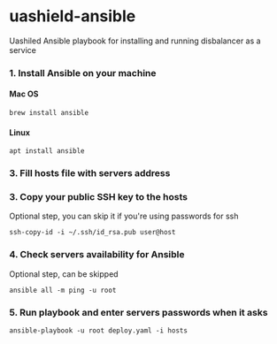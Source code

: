 # uashield-ansible
Uashiled Ansible playbook for installing and running disbalancer as a service


### 1. Install Ansible on your machine
#### Mac OS
    brew install ansible
#### Linux
    apt install ansible

### 3. Fill hosts file with servers address

### 3. Copy your public SSH key to the hosts
Optional step, you can skip it if you're using passwords for ssh

    ssh-copy-id -i ~/.ssh/id_rsa.pub user@host

### 4. Check servers availability for Ansible
Optional step, can be skipped

    ansible all -m ping -u root

### 5. Run playbook and enter servers passwords when it asks

    ansible-playbook -u root deploy.yaml -i hosts

